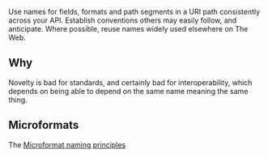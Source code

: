 Use names for fields, formats and path segments in a URI path consistently across your API.
Establish conventions others may easily follow, and anticipate.
Where possible, reuse names widely used elsewhere on The Web.

## Why
Novelty is bad for standards, and certainly bad for interoperability, which depends on being able to depend on the same name meaning the same thing.

## Microformats
The [Microformat naming principles](http://microformats.org/wiki/naming-principles)
